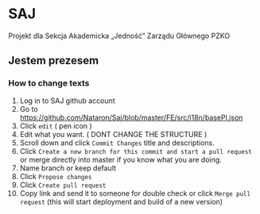 # SAJ

Projekt dla Sekcja Akademicka „Jedność” Zarządu Głównego PZKO

## Jestem prezesem

### How to change texts


1. Log in to SAJ github account
2. Go to https://github.com/Nataron/Saj/blob/master/FE/src/i18n/basePl.json
3. Click `edit` ( pen icon )
4. Edit what you want. ( DONT CHANGE THE STRUCTURE )
5. Scroll down and click `Commit Changes` title and descriptions.
6. Click `Create a new branch for this commit and start a pull request` or merge directly into master if you know what you are doing.
7. Name branch or keep default
8. Click `Propose changes`
9. Click `Create pull request`
10. Copy link and send it to someone for double check or click `Merge pull request` (this will start deployment and build of a new version)



